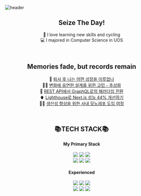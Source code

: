 
![header](https://capsule-render.vercel.app/api?type=waving&color=gradient&customColorList=18&fontColor=ffffff&height=180&section=header&text=Welcome👋%20I'm%20Suhyeon!&fontSize=30&animation=twinkling)

<div align="center">
  
## Seize The Day!
🚴 I love learning new skills and cycling
<br />
💻 I majored in Computer Science in UOS

<br />

## Memories fade, but records remain

  
📝 [퇴사 후 나는 어떤 성장을 이루었나](https://www.enjoydev.life/blog/retrospect/1-devcourse-MIL-1)
<br />
🧗‍♀️ [변화에 유연한 설계를 위한 고민 - 추상화](https://www.enjoydev.life/blog/retrospect/2-abstract-architecture)
<br />
🎡  [REST API에서 GraphQL로의 패러다임 전환](https://www.enjoydev.life/blog/frontend/11-graphql)
<br />
⬆️ [Lighthouse로 Next.js 성능 44% 개선하기](https://www.enjoydev.life/blog/nextjs/3-performance)
<br />
🏃‍♀️ [생산성 향상을 위한 사내 모노레포 도입 여정](https://www.enjoydev.life/blog/frontend/8-monorepo)



<br />

## 📚TECH STACK📚
#### My Primary Stack
<img src="https://img.shields.io/badge/React-40AEF0?style=flat&logo=react&logoColor=white">
<img src="https://img.shields.io/badge/Recoil-764ABC?style=flat&logo=reactquery&logoColor=white">
<img src="https://img.shields.io/badge/React query-FF4154?style=flat&logo=reactquery&logoColor=white">
<br />
<img src="https://img.shields.io/badge/Typescript-3178C6?style=flat&logo=typescript&logoColor=white">
<img src="https://img.shields.io/badge/Javascript-F7901E?style=flat&logo=javascript&logoColor=white">
<img src="https://img.shields.io/badge/Tailwind-06B6D4?style=flat&logo=tailwindcss&logoColor=white">
<br />

#### Experienced
<img src="https://img.shields.io/badge/Next.js-000000?style=flat&logo=Next.js&logoColor=white">
<img src="https://img.shields.io/badge/Vite-646CFF?style=flat&logo=vite&logoColor=white">
<img src="https://img.shields.io/badge/Storybook-FF4785?style=flat&logo=storybook&logoColor=white">
<br />
<img src="https://img.shields.io/badge/Sass-CC6699?style=flat&logo=Sass&logoColor=white">
<img src="https://img.shields.io/badge/Emotion-D26AC2?&style=flat&logo=emotion&logoColor=white">
<img src="https://img.shields.io/badge/Github Actions-2088FF?style=flat&logo=githubactions&logoColor=white">

</div>

<!---
pySoo/pySoo is a ✨ special ✨ repository because its `README.md` (this file) appears on your GitHub profile.
You can click the Preview link to take a look at your changes.
--->
